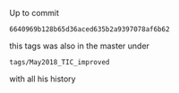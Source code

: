 Up to commit

`6640969b128b65d36aced635b2a9397078af6b62`

this tags was also in the master under

`tags/May2018_TIC_improved`

with all his history